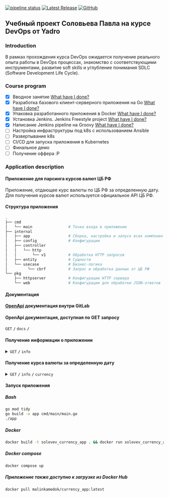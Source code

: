 [![pipeline status](https://gitlab-pub.yadro.com/devops-school-2024/student/p.solovev/badges/main/pipeline.svg)](https://gitlab-pub.yadro.com/devops-school-2024/student/p.solovev/-/commits/main)
[![Latest Release](https://gitlab-pub.yadro.com/devops-school-2024/student/p.solovev/-/badges/release.svg)](https://gitlab-pub.yadro.com/devops-school-2024/student/p.solovev/-/releases)
[![GitHub](https://img.shields.io/badge/GitHub-malinkamedok-blue?logo=github)](https://github.com/malinkamedok)

## Учебный проект Соловьева Павла на курсе DevOps от Yadro

### Introduction

В рамках прохождения курса DevOps ожидается получение реального опыта работы в DevOps процессах, знакомство с соответствующими инструментами, развитие soft skills и углубление понимания SDLС (Software Development Life Cycle).

### Сourse program

- [x] Вводное занятие [What have I done?](https://gitlab-pub.yadro.com/devops-school-2024/student/p.solovev/-/merge_requests/1)
- [x] Разработка базового клиент-серверного приложения на Go [What have I done?](docs/summary/hw1.md)
- [x] Упаковка разработанного приложения в Docker [What have I done?](docs/summary/hw2.md)
- [x] Установка Jenkins. Jenkins Freestyle project [What have I done?](docs/summary/hw3.md)
- [x] Написание Jenkins pipeline на Groovy [What have I done?](docs/summary/hw4.md)
- [ ] Настройка инфраструктуры под k8s с использованием Ansible
- [ ] Развертывание k8s
- [ ] CI/CD для запуска приложения в Kubernetes
- [ ] Финальное демо
- [ ] Получение оффера :P

### Application description

#### Приложение для парсинга курсов валют ЦБ РФ

Приложение, отдающее курс валюты по ЦБ РФ за определенную дату. Для получения курсов валют используется официальное API ЦБ РФ.

#### Структура приложения

```bash
.
├── cmd
│   └── main                # Точка входа в приложение
├── internal
│   ├── app                 # Сборка, настройка и запуск всех компонентов
│   ├── config              # Конфигурации
│   ├── controller
│   │   └── http
│   │       └── v1          # Обработка HTTP запросов
│   ├── entity              # Сущности
│   └── usecase             # Бизнес-логика
│         └── cbrf          # Запрос и обработка данных от ЦБ РФ
└── pkg
    ├── httpserver          # Конфигурации HTTP сервера
    └── web                 # Конфигурации для обработки JSON-ответов
```

#### Документация

#### [OpenApi](/docs/openapi.yaml) документация внутри GitLab

#### OpenApi документация, доступная по GET запросу

<summary><code>GET</code> <code><b>/</b></code> <code>docs</code> <code><b>/</b></code></summary>

#### Получение информации о приложении

<details>
 <summary><code>GET</code> <code><b>/</b></code> <code>info</code></summary>

##### Example output

```json
{
  "version": "0.1.0",
  "service": "currency",
  "author": "p.solovev"
}
```

</details>

#### Получение курса валюты за определенную дату

<details>
 <summary><code>GET</code> <code><b>/</b></code> <code>info</code> <code><b>/</b></code> <code>currency</code></summary>

##### Parameters

> | name     | type     | data type | example    | description                 |
> |----------|----------|-----------|------------|-----------------------------|
> | currency | optional | string    | USD        | Валюта в стандарте ISO 4217 |
> | date     | optional | string    | 2016-01-06 | Дата в формате YYYY-MM-DD   |

##### Example output

```json
{
    "data": {
      "USD": "33,4013"
    },
    "service": "currency"
}
```

</details>

#### Запуск приложения

##### Bash

```bash
go mod tidy
go build -o app cmd/main/main.go
./app
```

##### Docker

```bash
docker build -t solovev_currency_app . && docker run solovev_currency_app
```

##### Docker compose
```bash
docker compose up
```

##### Приложение также доступно к загрузке из Docker Hub

```bash
docker pull malinkamedok/currency_app:latest
```
